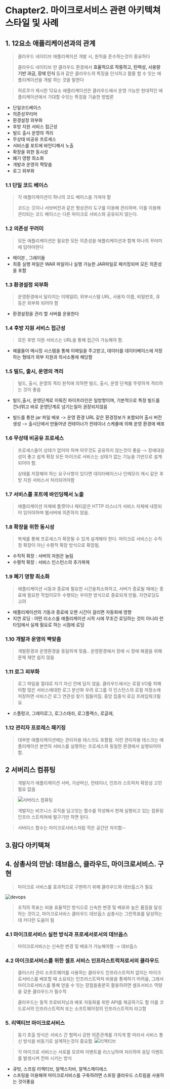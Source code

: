 # Chapter2. 마이크로서비스 관련 아키텍쳐 스타일 및 사례


## 1. 12요소 애플리케이션과의 관계
> 클라우드 네이티브 애플리케이션 개발 시, 원칙을 준수하는것이 중요하다
>
 > 클라우드 네이티브 란 클라우드 환경에서 **효율적으로 작동하고, 탄력성, 사용량 기반 과금, 장애 인식** 등과
같은 클라우드의 특징을 인식하고 활욜 할 수 잇는 애플리케이션을 개발 하는 것을 말한다 

> 허로쿠가 제시한 12요소 애플리케이션은 클라우드에서 운영 가능한 현대적인 애플리케이션에서
기대할 수잇는 특징을 기술한 방법론

* 단일코드베이스
* 의존성꾸리머
* 환경설정 외부화
* 후방 지원 서비스 접근성
* 빌드 출시 운영의 격리
* 무상태 비공유 프로세스
* 서비스를 포트에 바인디해서 노출
* 확장을 위한 동시성
* 폐기 영향 최소화
* 개발과 운영의 짝맞춤
* 로그 외부화


### 1.1 단일 코드 베이스
> 각 애플이케이션이 하나의 코드 베이스을 가져야 함
>
> 코드는 깃이나 서브버전과 같은 형상관리 도구를 이용해 관리하며. 이를 이용해 관리되는 코드
베이스는 다른 마이크로 서비스와 공유되지 않는다.

### 1.2 의존성 꾸러미
> 모든 애플리케이션은 필요한 모든 의존성을 애플리케이션과 함께 하나의 꾸러미에 담아야한다
* 메이븐 , 그레이들
* 최종 실행 파일은 WAR 파일이나 실행 가능한 JAR파일로 패키징되며 모든 의존성을 포함


### 1.3 환경설정 외부화
> 운영환경에서 달라지는 이메일ID, 외부시스템 URL, 사용자 이름, 비밀번호, 큐 등은 외부화 되어야 함
* 환경설정을 관리 할 서버를 운용한다


### 1.4 후방 지원 서비스 접근성
> 모든 후방 지원 서비스는 URL을 통해 접근이 가능해야 함.
* 예를들어 메시징 시스템을 통해 이메일을 주고받고, 데이터를 데이터베이스에 저장하는 형태가
외부 지원과 의사소통에 해당함


### 1.5 빌드, 출시, 운영의 격리
> 빌드, 출시, 운영의 격리 원칙에 의하면 빌드, 출시, 운영 단계를 뚜렷하게 격리하는 것이 좋음
    
    
* 빌드,출시, 운영단계로 이뤄진 파이프라인은 일방향이며, 기본적으로 특정 빌드를 건너뛰고
바로 운영단계로 넘기는일이 권장되지않음

* 빌드를 통한 jar 파일 배포 -> 운영 환경 URL 같은 환경정보가 포함되어 출시 버전 생성 -> 출시단에서 만들어낸 컨테이너가 
컨테이너 스케쥴에 의해 운영 환경에 배포


### 1.6 무상태 비공유 프로세스
> 프로세스들이 상태가 없어야 하며 아무것도 공유하지 않는것이 좋음 -> 장애대응성이 좋고 쉽게 확장
> 모든 마이크로 서비스는 상태가 없는 기능을 기반으로 설계되어야 함. 
>
>상태를 저장해야 하는 요구사항이 있다면 데이터베이스나 인메모리 캐시 같은 후방 지원 서비스서
처리되어야함

### 1.7 서비스를 포트에 바인딩해서 노출
> 애플리케이션 자체에 톰캣이나 제티같은 HTTP 리스너가 서비스 자체에 내장되어 있어야하며
> 웹서버에 의존하지 않음. 

### 1.8 확장을 위한 동시성
> 복제를 통해 프로세스가 확장될 수 있게 설계해야 한다. 마이크로 서비스는 수직정 확장이 아닌 수평적 확장
방식으로 확장됨. 
* 수직적 확장 : 서버의 자원은 늘림
* 수평적 확장 : 서비스 인스턴스의 추가복제

### 1.9 폐기 영향 최소화
> 애플리케이션 시동과 종료에 필요한 시간을최소화하고, 서버가 종료될 때에는 종료에 필요한 작업이모두 수행되는 우아한
방식으로 종료되게 만듦. 지연로딩도 고려

* 애플리케이션의 기동과 종료에 오랜 시간이 걸리면 자동화에 영향
* 지연 로딩 : 어떤 리소스를 애플리케이션 시작 시에 무조건 로딩하는 것이 아니라 런타임에서 실제 필요로 하는 시점에 로딩

### 1.10 개발과 운영의 짝맞춤
> 개발환경과 운영환경을 동일하게 맞춤.. 
> 운영환경에서 장애 시 장애 해결을 위해 문제 재연 쉽지 않음

### 1.11 로그 외부화
> 로그 파일을 절대로 자기 자신 안에 담지 않음. 클라우드에서는 로컬 I/O를 피해야함
> 많은 서비스에대한 로그 분산화 우려 로그를 각 인스턴스의 로컬 저장소에 저장하면
 서비스간 로그 연관성 찾기 힘들어짐. 중앙 집중식 로깅 프레임워크필요
 * 스플렁크, 그레이로그, 로그스태쉬, 로그플랙스, 로글래,
 
 
 ### 1.12 관리자 프로레스 패키징
 > 대부분 애플리케이션에는 관리자용 테스크도 포함됨. 이런 관리자용 테스크는 애플리케이션
 본연의 서비스를 실행하는 프로세스와 동일한 환경에서 실행되어야 함.
 
 
 ## 2 서버리스 컴퓨팅
 > 개발자가 애플리케이션 서버, 가상머신, 컨테이너, 인프라 스트럭처 확장성 고민 필요 없음
 
>![서버리스 컴퓨팅](./img/serverless.png)
>
>개발자는 비즈니스 로직을 담고잇는 함수를 작성해서 현재 실행되고 있는 컴퓨팅 인프라 스트럭쳐에 
떨구기만 하면 된다.

> 서버리스 함수는 마이크로서비스처럼 작은 공간만 차지함--

## 3.람다 아키텍쳐


## 4. 삼총사의 만남: 데브옵스, 클라우드, 마이크로서비스. 구현
> 마이크로 서비스를 효과적으로 구현하기 위해 클라우드와 데브옵스가 필요
>
![devops](./img/native.jpg)

> 조직의 목표는 비용 효율적인 방식으로 신속한 변경 및 배포와 높은 품질을 달성하는 것이고,
마이크로서비스 클라우드 데브옵스 삼총사는 그런목표를 달성하는데 커다란 도움이 됨

### 4.1 마이크로서비스 실천 방식과 프로세서로서의 데브옵스
> 마이크로서비스는 신속한 변경 및 배포가 가능해야함 -> 데브옵스

### 4.2 마이크로서비스를 위한 셀프 서비스 인프라스트럭처로서의 클라우드 
> 클러스터 관리 소프트웨어를 사용하는 클라우드 인프라스트럭처 없이는 마이크로서비스를 
배포할 때 소요되는 인프라스트럭처 비용을 통제하기 어려움, 그래서 마이크로서비스를
통해 얻을 수 잇는 장점을충분히 활용하려면 셀프서비스 역량을 갖춘 클라우드가 필수적

> 클라우드는 동적 프로비저닝과 배포 자동화를 위한 API를 제공하기도 함
이를 코드로서의 인프라스트럭처 또는 소프트웨어정의 인프라스트럭처 라고함

### 5. 리엑티브 마이크로서비스
> 동기 호출 방식은 서비스 간 협력시 강한 의존관계를 가지게 함 
> 따라서 서비스 통신 방식을 비동기로 설계하는것이 중요함.
![리엑티브 ](./img/img1.daumcdn.png)

> 각 마이크로 서비스는 서로를 모르며 이벤트를 리스닝하며 처리하여 응답 이벤트를 발생시켜 전파 시키는 방식

* 큐빗, 스프링 리액티브, 알엑스자바, 알엑스제이에스
* 스프링을 이용해여 마이크로서비스를 구축하려면 스프링 클라우드 스트림을 사용하는 것이좋음

